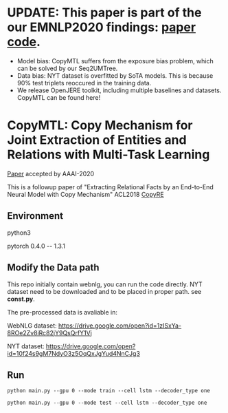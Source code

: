 # UPDATE: This paper is part of the our EMNLP2020 findings: [paper](https://arxiv.org/pdf/2009.07503.pdf) [code](https://github.com/WindChimeRan/OpenJERE).

- Model bias: CopyMTL suffers from the exposure bias problem, which can be solved by our Seq2UMTree.
- Data bias: NYT dataset is overfitted by SoTA models. This is because 90% test triplets reoccured in the training data.
- We release OpenJERE toolkit, including multiple baselines and datasets. CopyMTL can be found here!
  
# CopyMTL: Copy Mechanism for Joint Extraction of Entities and Relations with Multi-Task Learning

[Paper](https://arxiv.org/abs/1911.10438) accepted by AAAI-2020 

This is a followup paper of "Extracting Relational Facts by an End-to-End Neural Model with Copy Mechanism" ACL2018 [CopyRE](http://aclweb.org/anthology/P18-1047)


## Environment

python3

pytorch 0.4.0 -- 1.3.1

## Modify the Data path

This repo initially contain webnlg, you can run the code directly.
NYT dataset need to be downloaded and to be placed in proper path. see **const.py**.

The pre-processed data is avaliable in:

WebNLG dataset:
 https://drive.google.com/open?id=1zISxYa-8ROe2Zv8iRc82jY9QsQrfY1Vj

NYT dataset:
 https://drive.google.com/open?id=10f24s9gM7NdyO3z5OqQxJgYud4NnCJg3
 


## Run

`python main.py --gpu 0 --mode train --cell lstm --decoder_type one`

`python main.py --gpu 0 --mode test --cell lstm --decoder_type one`



